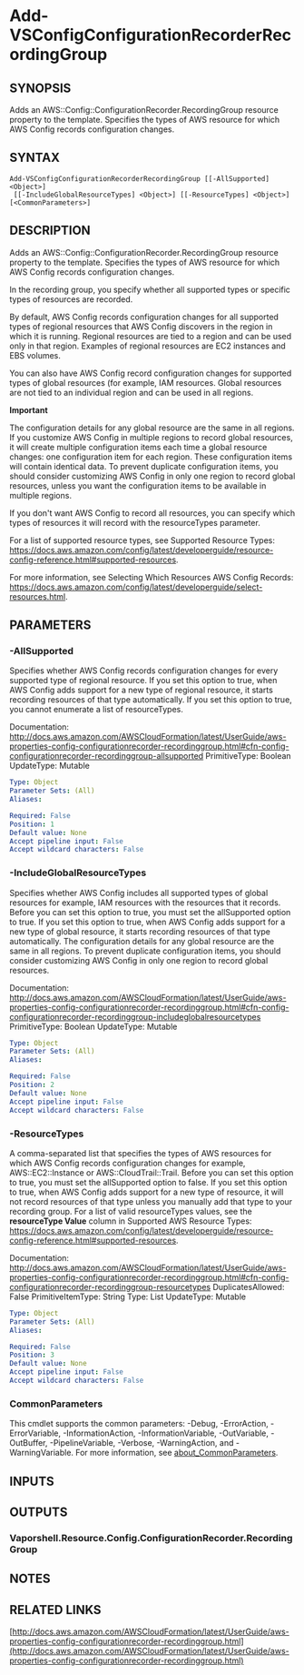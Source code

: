 # Add-VSConfigConfigurationRecorderRecordingGroup

## SYNOPSIS
Adds an AWS::Config::ConfigurationRecorder.RecordingGroup resource property to the template.
Specifies the types of AWS resource for which AWS Config records configuration changes.

## SYNTAX

```
Add-VSConfigConfigurationRecorderRecordingGroup [[-AllSupported] <Object>]
 [[-IncludeGlobalResourceTypes] <Object>] [[-ResourceTypes] <Object>] [<CommonParameters>]
```

## DESCRIPTION
Adds an AWS::Config::ConfigurationRecorder.RecordingGroup resource property to the template.
Specifies the types of AWS resource for which AWS Config records configuration changes.

In the recording group, you specify whether all supported types or specific types of resources are recorded.

By default, AWS Config records configuration changes for all supported types of regional resources that AWS Config discovers in the region in which it is running.
Regional resources are tied to a region and can be used only in that region.
Examples of regional resources are EC2 instances and EBS volumes.

You can also have AWS Config record configuration changes for supported types of global resources (for example, IAM resources.
Global resources are not tied to an individual region and can be used in all regions.

**Important**

The configuration details for any global resource are the same in all regions.
If you customize AWS Config in multiple regions to record global resources, it will create multiple configuration items each time a global resource changes: one configuration item for each region.
These configuration items will contain identical data.
To prevent duplicate configuration items, you should consider customizing AWS Config in only one region to record global resources, unless you want the configuration items to be available in multiple regions.

If you don't want AWS Config to record all resources, you can specify which types of resources it will record with the resourceTypes parameter.

For a list of supported resource types, see Supported Resource Types: https://docs.aws.amazon.com/config/latest/developerguide/resource-config-reference.html#supported-resources.

For more information, see Selecting Which Resources AWS Config Records: https://docs.aws.amazon.com/config/latest/developerguide/select-resources.html.

## PARAMETERS

### -AllSupported
Specifies whether AWS Config records configuration changes for every supported type of regional resource.
If you set this option to true, when AWS Config adds support for a new type of regional resource, it starts recording resources of that type automatically.
If you set this option to true, you cannot enumerate a list of resourceTypes.

Documentation: http://docs.aws.amazon.com/AWSCloudFormation/latest/UserGuide/aws-properties-config-configurationrecorder-recordinggroup.html#cfn-config-configurationrecorder-recordinggroup-allsupported
PrimitiveType: Boolean
UpdateType: Mutable

```yaml
Type: Object
Parameter Sets: (All)
Aliases:

Required: False
Position: 1
Default value: None
Accept pipeline input: False
Accept wildcard characters: False
```

### -IncludeGlobalResourceTypes
Specifies whether AWS Config includes all supported types of global resources for example, IAM resources with the resources that it records.
Before you can set this option to true, you must set the allSupported option to true.
If you set this option to true, when AWS Config adds support for a new type of global resource, it starts recording resources of that type automatically.
The configuration details for any global resource are the same in all regions.
To prevent duplicate configuration items, you should consider customizing AWS Config in only one region to record global resources.

Documentation: http://docs.aws.amazon.com/AWSCloudFormation/latest/UserGuide/aws-properties-config-configurationrecorder-recordinggroup.html#cfn-config-configurationrecorder-recordinggroup-includeglobalresourcetypes
PrimitiveType: Boolean
UpdateType: Mutable

```yaml
Type: Object
Parameter Sets: (All)
Aliases:

Required: False
Position: 2
Default value: None
Accept pipeline input: False
Accept wildcard characters: False
```

### -ResourceTypes
A comma-separated list that specifies the types of AWS resources for which AWS Config records configuration changes for example, AWS::EC2::Instance or AWS::CloudTrail::Trail.
Before you can set this option to true, you must set the allSupported option to false.
If you set this option to true, when AWS Config adds support for a new type of resource, it will not record resources of that type unless you manually add that type to your recording group.
For a list of valid resourceTypes values, see the **resourceType Value** column in Supported AWS Resource Types: https://docs.aws.amazon.com/config/latest/developerguide/resource-config-reference.html#supported-resources.

Documentation: http://docs.aws.amazon.com/AWSCloudFormation/latest/UserGuide/aws-properties-config-configurationrecorder-recordinggroup.html#cfn-config-configurationrecorder-recordinggroup-resourcetypes
DuplicatesAllowed: False
PrimitiveItemType: String
Type: List
UpdateType: Mutable

```yaml
Type: Object
Parameter Sets: (All)
Aliases:

Required: False
Position: 3
Default value: None
Accept pipeline input: False
Accept wildcard characters: False
```

### CommonParameters
This cmdlet supports the common parameters: -Debug, -ErrorAction, -ErrorVariable, -InformationAction, -InformationVariable, -OutVariable, -OutBuffer, -PipelineVariable, -Verbose, -WarningAction, and -WarningVariable. For more information, see [about_CommonParameters](http://go.microsoft.com/fwlink/?LinkID=113216).

## INPUTS

## OUTPUTS

### Vaporshell.Resource.Config.ConfigurationRecorder.RecordingGroup
## NOTES

## RELATED LINKS

[http://docs.aws.amazon.com/AWSCloudFormation/latest/UserGuide/aws-properties-config-configurationrecorder-recordinggroup.html](http://docs.aws.amazon.com/AWSCloudFormation/latest/UserGuide/aws-properties-config-configurationrecorder-recordinggroup.html)

